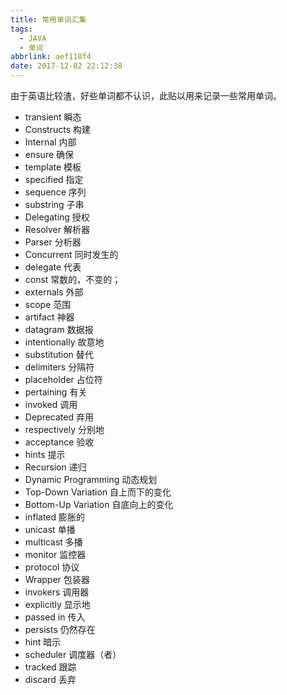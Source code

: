 ```yaml
---
title: 常用单词汇集
tags:
  - JAVA
  - 单词
abbrlink: aef118f4
date: 2017-12-02 22:12:38
---
```

由于英语比较渣，好些单词都不认识，此贴以用来记录一些常用单词。
<!-- more -->
- transient  瞬态
- Constructs  构建
- Internal  内部
- ensure   确保
- template  模板
- specified  指定
- sequence  序列
- substring  子串
- Delegating 授权
- Resolver 解析器
- Parser  分析器
- Concurrent  同时发生的
- delegate  代表
- const 常数的，不变的；
- externals   外部
- scope   范围
- artifact   神器
- datagram  数据报
- intentionally   故意地
- substitution 替代
- delimiters   分隔符
- placeholder  占位符
- pertaining 有关
- invoked 调用
- Deprecated 弃用
- respectively  分别地
- acceptance  验收
- hints 提示
- Recursion  递归
- Dynamic Programming   动态规划
- Top-Down Variation  自上而下的变化
- Bottom-Up Variation  自底向上的变化
- inflated  膨胀的
- unicast   单播
- multicast   多播
- monitor   监控器
- protocol  协议
- Wrapper 包装器
- invokers 调用器
- explicitly 显示地
- passed in  传入
- persists   仍然存在
- hint    暗示
- scheduler  调度器（者）
- tracked    跟踪
- discard   丢弃